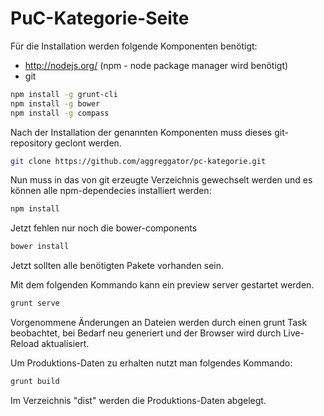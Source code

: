 PuC-Kategorie-Seite
===================

Für die Installation werden folgende Komponenten benötigt:

* http://nodejs.org/ (npm - node package manager wird benötigt)
* git

```sh
npm install -g grunt-cli
npm install -g bower
npm install -g compass
```

Nach der Installation der genannten Komponenten muss dieses git-repository geclont werden. 

```sh
git clone https://github.com/aggreggator/pc-kategorie.git
```
Nun muss in das von git erzeugte Verzeichnis gewechselt werden und es können alle npm-dependecies installiert werden:
```sh
npm install
```
Jetzt fehlen nur noch die bower-components
```sh
bower install
```
Jetzt sollten alle benötigten Pakete vorhanden sein.

Mit dem folgenden Kommando kann ein preview server gestartet werden.
```sh
grunt serve
```
Vorgenommene Änderungen an Dateien werden durch einen grunt Task beobachtet, bei Bedarf neu generiert und der Browser wird durch Live-Reload aktualisiert.

Um Produktions-Daten zu erhalten nutzt man folgendes Kommando:
```sh
grunt build
```
Im Verzeichnis "dist" werden die Produktions-Daten abgelegt.